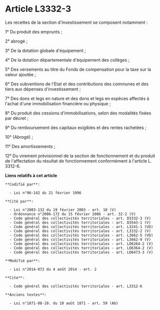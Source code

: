 # Article L3332-3

Les recettes de la section d'investissement se composent notamment : 

1° Du produit des emprunts ; 

2° abrogé ; 

3° De la dotation globale d'équipement ; 

4° De la dotation départementale d'équipement des collèges ; 

5° Des versements au titre du Fonds de compensation pour la taxe sur la valeur ajoutée ; 

6° Des subventions de l'Etat et des contributions des communes et des tiers aux dépenses d'investissement ; 

7° Des dons et legs en nature et des dons et legs en espèces affectés à l'achat d'une immobilisation financière ou
physique ; 

8° Du produit des cessions d'immobilisations, selon des modalités fixées par décret ; 

9° Du remboursement des capitaux exigibles et des rentes rachetées ; 

10° (Abrogé) ; 

11° Des amortissements ; 

12° Du virement prévisionnel de la section de fonctionnement et du produit de l'affectation du résultat de fonctionnement
conformément à l'article L. 3312-6.

**Liens relatifs à cet article**

	**Codifié par**:

	  - Loi n°96-142 du 21 février 1996

	**Cité par**:

	  - Loi n°2003-132 du 19 février 2003 - art. 10 (V)
	  - Ordonnance n°2006-172 du 15 février 2006 - art. 32-2 (V)
	  - Code général des collectivités territoriales - art. D3332-3 (V)
	  - Code général des collectivités territoriales - art. D3543-1 (V)
	  - Code général des collectivités territoriales - art. L3241-1 (VD)
	  - Code général des collectivités territoriales - art. L3332-2 (V)
	  - Code général des collectivités territoriales - art. L3662-5 (VD)
	  - Code général des collectivités territoriales - art. L3662-9 (V)
	  - Code général des collectivités territoriales - art. LO6264-2 (V)
	  - Code général des collectivités territoriales - art. LO6364-2 (V)
	  - Code général des collectivités territoriales - art. LO6473-3 (V)

	**Modifié par**:

	  - Loi n°2014-872 du 4 août 2014 - art. 2

	**Cite**:

	  - Code général des collectivités territoriales - art. L3312-6

	**Anciens textes**:

	  - Loi n°1871-08-10. du 10 août 1871 - art. 59 (Ab)
